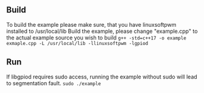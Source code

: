 ## Build
To build the example please make sure, that you have linuxsoftpwm installed to /usr/local/lib
Build the example, please change "example.cpp" to the actual example source you wish to build `g++ -std=c++17 -o example exmaple.cpp -L /usr/local/lib -llinuxsoftpwm -lgpiod`
## Run 
If libgpiod requires sudo access, running the example without sudo will lead to segmentation fault.
`sudo ./example`
